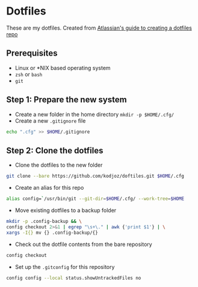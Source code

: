 # Dotfiles

These are my dotfiles. Created from [Atlassian's guide to creating a dotfiles repo](https://www.atlassian.com/git/tutorials/dotfiles)

## Prerequisites

- Linux or \*NIX based operating system
- `zsh` or `bash`
- `git`

## Step 1: Prepare the new system

- Create a new folder in the home directory `mkdir -p $HOME/.cfg/`
- Create a new `.gitignore` file

```bash
echo ".cfg" >> $HOME/.gitignore
```

## Step 2: Clone the dotfiles

- Clone the dotfiles to the new folder

```bash
git clone --bare https://github.com/kodjoz/doftiles.git $HOME/.cfg
```

- Create an alias for this repo

```bash
alias config=`/usr/bin/git --git-dir=$HOME/.cfg/ --work-tree=$HOME
```

- Move existing dotfiles to a backup folder

```bash
mkdir -p .config-backup && \
config checkout 2>&1 | egrep "\s+\." | awk {'print $1'} | \
xargs -I{} mv {} .config-backup/{}
```

- Check out the dotfile contents from the bare repository

```bash
config checkout
```

- Set up the `.gitconfig` for this repository

```bash
config config --local status.showUntrackedFiles no
```
